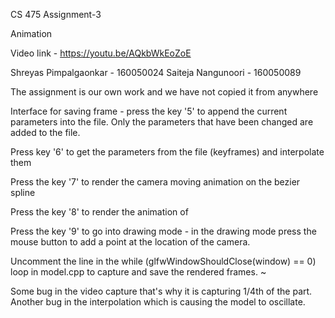 CS 475 Assignment-3 
  
Animation  

Video link - https://youtu.be/AQkbWkEoZoE 

Shreyas Pimpalgaonkar - 160050024 
Saiteja Nangunoori - 160050089 
 
 
The assignment is our own work and we have not copied it from anywhere 
 
 
Interface for saving frame - press the key '5' to append the current parameters into the file. Only the parameters that have been changed are added to the file. 
 
Press key '6' to get the parameters from the file (keyframes) and interpolate them 
 
Press the key '7' to render the camera moving animation on the bezier spline 
 
Press the key '8' to render the animation of  
 
Press the key '9' to go into drawing mode - in the drawing mode press the mouse button to add a point at the location of the camera. 

Uncomment the line in the   while (glfwWindowShouldClose(window) == 0) loop in model.cpp to capture and save the rendered frames.
~                                                                                                                                                                                                           

Some bug in the video capture that's why it is capturing 1/4th of the part. Another bug in the interpolation which is causing the model to oscillate.

